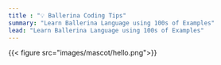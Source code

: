 ```yaml
---
title : "💡 Ballerina Coding Tips"
summary: "Learn Ballerina Language using 100s of Examples"
lead: "Learn Ballerina Language using 100s of Examples"
---
```


{{< figure src="images/mascot/hello.png">}}
